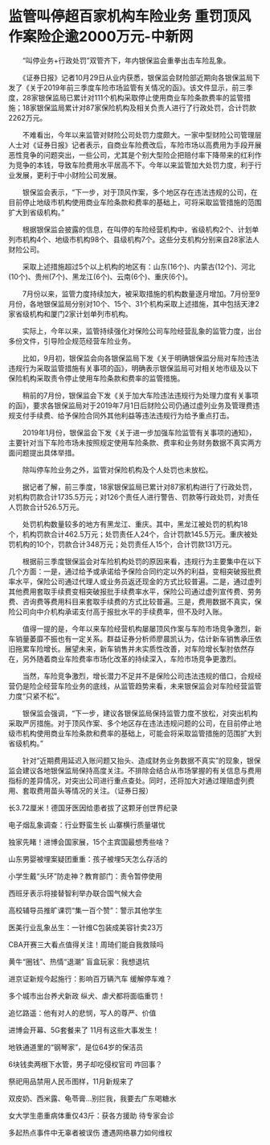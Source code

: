 # 监管叫停超百家机构车险业务 重罚顶风作案险企逾2000万元-中新网

　　“叫停业务+行政处罚”双管齐下，年内银保监会重拳出击车险乱象。

　　《证券日报》记者10月29日从业内获悉，银保监会财险部近期向各银保监局下发了《关于2019年前三季度车险市场监管有关情况的函》。该文件显示，前三季度，28家银保监局已累计对111个机构采取停止使用商业车险条款费率的监管措施；18家银保监局累计对87家保险机构及相关负责人进行了行政处罚，合计罚款2262万元。

　　不难看出，今年以来监管对财险公司处罚力度颇大。一家中型财险公司管理层人士对《证券日报》记者表示，自商业车险费改后，车险市场以高费用为手段开展恶性竞争的问题突出，一些公司，尤其是个别大型险企把赔付率下降带来的红利作为竞争的本钱，导致车险费用水平居高不下。今年以来监管加大处罚力度，利于行业发展，更利于中小财险公司发展。

　　银保监会表示，“下一步，对于顶风作案，多个地区存在违法违规的公司，在目前停止地级市机构使用商业车险条款和费率的基础上，可将采取监管措施的范围扩大到省级机构。”

　　根据银保监会披露的信息，在叫停的车险经营机构中，省级机构2个、计划单列市机构4个、地级市机构98个、县级机构7个。这些分支机构分别来自28家法人财险公司。

　　采取上述措施超过5个以上机构的地区有：山东(16个)、内蒙古(12个)、河北(10个)、贵州(7个)、黑龙江(6个)、云南(6个)、重庆(6个)。

　　7月份以来，监管力度持续加大，被采取措施的机构数量逐月增加。7月份至9月份，各地银保监局分别对10个、15个、31个机构采取上述措施，其中包括天津2家省级机构和厦门2家计划单列市机构。

　　实际上，今年以来，监管持续强化对保险公司车险经营乱象的监管力度，出台多份文件，引导险企规范经营车险业务。

　　比如，9月初，银保监会向各银保监局下发《关于明确银保监分局对车险违法违规行为采取监管措施有关事项的函》，明确表示银保监局可对相关地市级及以下保险机构采取责令停止使用车险条款和费率的监管措施。

　　稍前的7月份，银保监会下发《关于加大车险违法违规行为处理力度有关事项的函》，要求各银保监局对于2019年7月1日后财险公司仍通过虚列业务及管理费违规支付手续费、给予保险合同外其他利益等违法违规行为给予重点打击。

　　2019年1月份，银保监会下发《关于进一步加强车险监管有关事项的通知》，主要针对当下车险市场未按照规定使用车险条款、费率和业务财务数据不真实两方面问题提出具体举措。

　　除叫停车险业务之外，监管对保险机构及个人处罚也未放松。

　　据记者了解，前三季度，18家银保监局已累计对87家机构进行了行政处罚，对机构罚款合计1735.5万元；对126个责任人进行警告、罚款等行政处罚，对责任人罚款合计526.5万元。

　　处罚机构数量较多的地方有黑龙江、重庆。其中，黑龙江被处罚的机构18个，机构罚款合计462.5万元；处罚责任人24个，合计罚款145.5万元。重庆被处罚机构的10个，罚款合计348万元；处罚责任人15个，合计罚款131万元。

　　根据前三季度银保监会对车险机构处罚的原因来看，违规行为主要集中在以下几个方面：一是，通过给予或承诺给予保险合同约定以外的利益，变相突破报批费率水平，保险公司通过代理人或业务员返还现金的方式比较普遍。二是，通过虚列其他费用套取手续费变相突破报批手续费率水平，保险公司通过虚列宣传费、劳务费、咨询费等费用科目来套取手续费的方式比较普遍。三是，费用数据不真实，保险公司向中介机构承诺支付高于报批水平的手续费率，但不及时入账。

　　值得一提的是，今年以来车险经营机构屡屡顶风作案与车险市场竞争激烈，新车销量萎靡不振也有一定关系。群益证券分析师廖晨凯认为，估计新车销售承压依旧拖累车险增长。展望未来，新车销售并未实质性改善，对车险增长掣肘依然存在，另外随着商业车险费率市场化改革的持续深入，车险市场竞争更激烈。

　　当然，车险竞争激烈，增长潜力不足并不是保险公司违法违规的借口，合规经营仍是险企经营车险业务的底线，从监管趋势来看，未来银保监会对车险经营监管力度“只紧不松”。

　　银保监会强调，“下一步，建议各银保监局保持监管力度不放松，对突出机构采取严厉措施。对于顶风作案、多个地区存在违法违规问题的公司，在目前停止地级市机构使用商业车险条款和费率的基础上，可能会将采取监管措施的范围扩大到省级机构。”

　　针对“近期费用延迟入账问题又抬头、造成财务业务数据不真实”的现象，银保监会建议各地银保监局保持高度关注。不排除会结合从市场掌握的有关信息与费用指标的差异情况，对突出公司进行重点查处。同时，还将加大对通过理赔虚列费用、套取费用苗头等情况的关注。（证券日报）

长3.72厘米！德国牙医因给患者拔了这颗牙创世界纪录

电子烟乱象调查：行业野蛮生长 山寨横行质量堪忧

独家先睹！进博会国家展，15个主宾国最想秀些啥？  

山东男婴被埋案疑团重重：孩子被埋5天怎么存活的

小学生戴“头环”防走神？教育部门：责令暂停使用

西班牙表示将接替智利举办联合国气候大会

高校辅导员推旷课罚“集一百个赞”：警示其他学生

医美行业乱象丛生：一针维C包装成美容针卖23万

CBA开赛三大看点值得关注！周琦们能自我救赎吗

黄牛“圈钱”、热情“退潮” 盲盒玩家：我想退坑

进京证新规今起施行：影响百万辆汽车 缓解停车难？

多个城市出台养犬新政 纵犬、虐犬都将面临重罚！

追忆路遥：他有对人的悲悯，写人的尊严、价值

进博会开幕、5G套餐来了 11月有这些大事发生！

地铁通道里的“钢琴家”，是位64岁的保洁员

6块钱卖两根下水管，男子却吃侵权官司 咋回事？

祭祀用品禁用人民币图样，11月新规来了

双皮奶、西米露、龟苓膏…别拦我，我要去广东喝糖水

女大学生患重病体重仅43斤：获各方援助 待专家会诊

多起热点事件中无辜者被误伤 遭遇网络暴力如何维权
